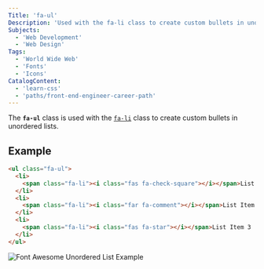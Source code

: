```yaml
---
Title: 'fa-ul'
Description: 'Used with the fa-li class to create custom bullets in unordered lists.'
Subjects:
  - 'Web Development'
  - 'Web Design'
Tags:
  - 'World Wide Web'
  - 'Fonts'
  - 'Icons'
CatalogContent:
  - 'learn-css'
  - 'paths/front-end-engineer-career-path'
---
```


The **`fa-ul`** class is used with the [`fa-li`](https://www.codecademy.com/resources/docs/general/font-awesome/fa-li) class to create custom bullets in unordered lists.

## Example

```html
<ul class="fa-ul">
  <li>
    <span class="fa-li"><i class="fas fa-check-square"></i></span>List Item 1
  </li>
  <li>
    <span class="fa-li"><i class="far fa-comment"></i></span>List Item 2
  </li>
  <li>
    <span class="fa-li"><i class="fas fa-star"></i></span>List Item 3
  </li>
</ul>
```

![Font Awesome Unordered List Example](https://raw.githubusercontent.com/Codecademy/docs/main/media/font-awesome-list.png)
